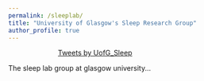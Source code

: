 ```yaml
---
permalink: /sleeplab/
title: "University of Glasgow's Sleep Research Group"
author_profile: true
---
```

<a class="twitter-timeline" img style="right; margin: 0px 0px 25px 100px;" data-width="300" data-height="400" data-theme="dark" href="https://twitter.com/UofG_Sleep?ref_src=twsrc%5Etfw">Tweets by UofG_Sleep</a> <script async src="https://platform.twitter.com/widgets.js" charset="utf-8"></script>

The sleep lab group at glasgow university...
